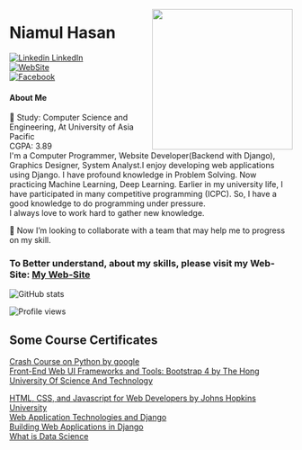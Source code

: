 <a target="_blank" href="https://shunjid.github.io"><img width="250" align="right" src="https://www.mastersoftwaresolutions.com/wp-content/uploads/2014/08/bnr-1.png">
</a>

# Niamul Hasan
[![Linkedin](https://i.stack.imgur.com/gVE0j.png) LinkedIn](https://www.linkedin.com/in/niamul-hasan-b74489118/) <br>
[![WebSite]()](https://niamul64.github.io/)<br>
[![Facebook]()](https://www.facebook.com/mn.hr.37/)<br>

#### About Me

👋 
Study: Computer Science and Engineering, At University of Asia Pacific<br>
CGPA: 3.89<br>
I'm a Computer Programmer, Website Developer(Backend with Django), Graphics Designer, System Analyst.I enjoy developing web applications using Django. I have profound
knowledge in Problem Solving. Now practicing Machine Learning, Deep Learning. Earlier in my university life, I have participated in many competitive programming (ICPC). So, I have a good knowledge to do programming under pressure.
<br>
I always love to work hard to gather new knowledge.<br>

👯 Now I’m looking to collaborate with a team that may help me to progress on my skill.

### To Better understand, about my skills, please visit my Web-Site: [My Web-Site](https://niamul64.github.io/)






![GitHub stats](https://github-readme-stats.vercel.app/api?username=niamul64&show_icons=true)  

![Profile views](https://gpvc.arturio.dev/niamul64)  




## Some Course Certificates
[Crash Course on Python by google](https://www.coursera.org/account/accomplishments/certificate/F53L2Z9AGZKZ)
<br>
[Front-End Web UI Frameworks and Tools: Bootstrap 4 by The Hong University Of Science And Technology](https://www.coursera.org/account/accomplishments/certificate/YHW6MME3UEZ3)
<br>

[HTML, CSS, and Javascript for Web Developers by Johns Hopkins University](https://www.coursera.org/account/accomplishments/certificate/F3QEHCSR7AXD)
<br>
[Web Application Technologies and Django](https://www.coursera.org/account/accomplishments/certificate/BQ3T4Z63V2WT)
 <br>
[Building Web Applications in Django](https://www.coursera.org/account/accomplishments/certificate/WYPKV6NEA5UM)
 <br>
[What is Data Science](https://www.coursera.org/account/accomplishments/certificate/H8JFGFKJB2HX)

## 
<!-- theme=radical :: " dark, radical, merko, gruvbox, tokyonight, onedark, cobalt, synthwave, highcontrast, dracula"
**niamul64/niamul64** is a ✨ _special_ ✨ repository because its `README.md` (this file) appears on your GitHub profile.

Here are some ideas to get you started:

- 🔭 I’m currently working on ...
- 🌱 I’m currently learning ...

- 🤔 I’m looking for help with ...
- 💬 Ask me about ...
- 📫 How to reach me: ...
- 😄 Pronouns: ...
- ⚡ Fun fact: ...
-->
